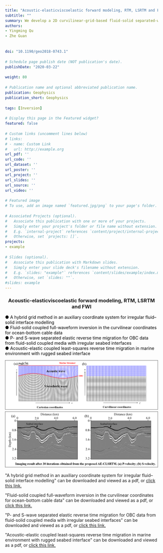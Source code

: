 ```yaml
---
title: "Acoustic-elasticviscoelastic forward modeling, RTM, LSRTM and FWI"
subtitle: ""
summary: We develop a 2D curvilinear-grid-based fluid-solid separated-wavefield EFWI (CFS-SEFWI) method. Numerical examples that include an anomaly model and a modified Marmousi II model demonstrate that CFS-SEFWI overcomes the influence of the irregular fluid-solid interface and efficiently reduces crosstalk effects. 
authors:
- Yingming Qu
- Zhe Guan


doi: "10.1190/geo2018-0743.1"

# Schedule page publish date (NOT publication's date).
publishDate: "2020-03-22"

weight: 80

# Publication name and optional abbreviated publication name.
publication: Geophysics
publication_short: Geophysics 

tags: [Inversion]

# Display this page in the Featured widget?
featured: false

# Custom links (uncomment lines below)
# links:
# - name: Custom Link
#   url: http://example.org
url_pdf: ''
url_code: ''
url_dataset: ''
url_poster: ''
url_project: ''
url_slides: ''
url_source: ''
url_video: ''

# Featured image
# To use, add an image named `featured.jpg/png` to your page's folder. 

# Associated Projects (optional).
#   Associate this publication with one or more of your projects.
#   Simply enter your project's folder or file name without extension.
#   E.g. `internal-project` references `content/project/internal-project/index.md`.
#   Otherwise, set `projects: []`.
projects:
- example

# Slides (optional).
#   Associate this publication with Markdown slides.
#   Simply enter your slide deck's filename without extension.
#   E.g. `slides: "example"` references `content/slides/example/index.md`.
#   Otherwise, set `slides: ""`.
#slides: example
---
```


### <center>Acoustic-elasticviscoelastic forward modeling, RTM, LSRTM and FWI<center>

 <font color=black> ● A hybrid grid method in an auxiliary coordinate system for irregular fluid–solid interface modelling</font><br /> 
 <font color=black> ● Fluid-solid coupled full-waveform inversion in the curvilinear coordinates for ocean-bottom cable data</font><br /> 
 <font color=black> ● P- and S-wave separated elastic reverse time migration for OBC data from fluid-solid coupled media with irregular seabed interfaces</font><br /> 
 <font color=black> ● Acoustic-elastic coupled least-squares reverse time migration in marine environment with rugged seabed interface</font>

<div style="text-align: center;">
  <img src="./Acoustic-elasticviscoelastic forward modeling, RTM, LSRTM and FWI.assets/topic6pic1.png" alt="Image Alt Text" style="max-width: 100%; height: auto;">
</div>

<div style="text-align: center;">
  <img src="./Acoustic-elasticviscoelastic forward modeling, RTM, LSRTM and FWI.assets/topic6pic2.png" alt="Image Alt Text" style="max-width: 100%; height: auto;">
</div>




"A hybrid grid method in an auxiliary coordinate system for irregular fluid–solid interface modelling" can be downloaded and viewed as a pdf, or [click this link.](https://academic.oup.com/gji/article/208/3/1540/2454294?login=false1)

"Fluid-solid coupled full-waveform inversion in the curvilinear coordinates for ocean-bottom cable data" can be downloaded and viewed as a pdf, or [click this link.](https://pubs.geoscienceworld.org/geophysics/article-abstract/85/3/R113/583054/Fluid-solid-coupled-full-waveform-inversion-in-the)

"P- and S-wave separated elastic reverse time migration for OBC data from fluid-solid coupled media with irregular seabed interfaces" can be downloaded and viewed as a pdf, or [click this link.](https://www.sciencedirect.com/science/article/abs/pii/S0926985119303477)

"Acoustic-elastic coupled least-squares reverse time migration in marine environment with rugged seabed interface" can be downloaded and viewed as a pdf, or [click this link.](https://www.tandfonline.com/doi/full/10.1080/08123985.2021.1904778)